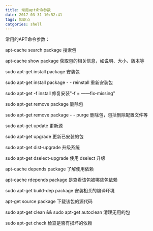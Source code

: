 ```yaml
---
title: 常用apt命令参数
date: 2017-03-31 10:52:41
tags: 知识点
catgories: shell
---
```


常用的APT命令参数：

apt-cache search package 搜索包

apt-cache show package 获取包的相关信息，如说明、大小、版本等

sudo apt-get install package 安装包

sudo apt-get install package - - reinstall 重新安装包

sudo apt-get -f install 修复安装"-f = ——fix-missing"

sudo apt-get remove package 删除包

sudo apt-get remove package - - purge 删除包，包括删除配置文件等

sudo apt-get update 更新源

sudo apt-get upgrade 更新已安装的包

sudo apt-get dist-upgrade 升级系统

sudo apt-get dselect-upgrade 使用 dselect 升级

apt-cache depends package 了解使用依赖

apt-cache rdepends package 是查看该包被哪些包依赖

sudo apt-get build-dep package 安装相关的编译环境

apt-get source package 下载该包的源代码

sudo apt-get clean && sudo apt-get autoclean 清理无用的包

sudo apt-get check 检查是否有损坏的依赖